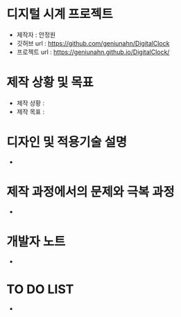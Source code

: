 # 디지털 시계 프로젝트
- 제작자 : 안정원
- 깃허브 url : https://github.com/geniunahn/DigitalClock
- 프로젝트 url : https://geniunahn.github.io/DigitalClock/

# 제작 상황 및 목표
- 제작 상황 : 
- 제작 목표 :

# 디자인 및 적용기술 설명
-

# 제작 과정에서의 문제와 극복 과정
-

# 개발자 노트
-

# TO DO LIST
- 
